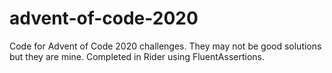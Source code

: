 # advent-of-code-2020
Code for Advent of Code 2020 challenges. They may not be good solutions but they are mine. Completed in Rider using FluentAssertions.

